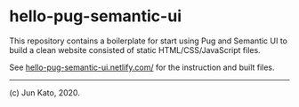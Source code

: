 # hello-pug-semantic-ui

This repository contains a boilerplate for start using Pug and Semantic UI to build a clean website consisted of static HTML/CSS/JavaScript files.

See [hello-pug-semantic-ui.netlify.com/](https://hello-pug-semantic-ui.netlify.com/) for the instruction and built files.

---
(c) Jun Kato, 2020.
